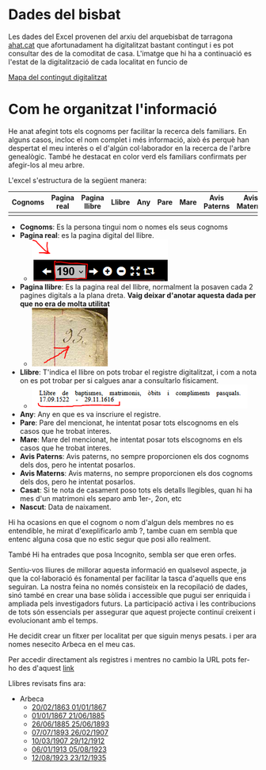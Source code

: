 # Dades del bisbat

Les dades del Excel provenen del arxiu del arquebisbat de tarragona [ahat.cat](http://www.ahat.cat/) que afortunadament ha digitalitzat bastant contingut i es pot consultar des de la comoditat de casa. L'imatge que hi ha a continuació es l'estat de la digitalització de cada localitat en funcio de 

[Mapa del contingut digitalitzat](https://github.com/arbreFamiliar/DadesGenerals/blob/master/Bisbats/Catalunya/Tarragona/guia/planol_arquebisbat_digitalitzacio_2018_sagramentals-min.png)

# Com he organitzat l'informació

He anat afegint tots els cognoms per facilitar la recerca dels familiars. En alguns casos, incloc el nom complet i més informació, això és perquè han despertat el meu interès o el d'algún col·laborador en la recerca de l'arbre genealògic. També he destacat en color verd els familiars confirmats per afegir-los al meu arbre.

L'excel s'estructura de la següent manera:


| Cognoms  | Pagina real | Pagina llibre | Llibre | Any | Pare | Mare | Avis Paterns | Avis Materns | Casat | Nascut | 
| -------- | ----------- | ------------- | ------ | --- | ---- | ---- | ------------ | ------------ | ----- | ------ |
|          |             |               |        |     |      |      |              |              |       |        | 

- **Cognoms**: Es la persona tingui nom o nomes els seus cognoms
- **Pagina real**: es la pagina digital del llibre.
  - ![pagina](https://github.com/arbreFamiliar/DadesGenerals/blob/master/Bisbats/Catalunya/Tarragona/guia/pagina.PNG)
- **Pagina llibre**: Es la pagina real del llibre, normalment la posaven cada 2 pagines digitals a la plana dreta. **Vaig deixar d'anotar aquesta dada per que no era de molta utilitat**
  - ![pagina real](https://github.com/arbreFamiliar/DadesGenerals/blob/master/Bisbats/Catalunya/Tarragona/guia/paginar.PNG)
- **Llibre**: T'indica el llibre on pots trobar el registre digitalitzat, i com a nota on es pot trobar per si calgues anar a consultarlo fisicament. 
  - ![llibre](https://github.com/arbreFamiliar/DadesGenerals/blob/master/Bisbats/Catalunya/Tarragona/guia/llibre.PNG)
- **Any**: Any en que es va inscriure el registre.
- **Pare**: Pare del mencionat, he intentat posar tots elscognoms en els casos que he trobat interes.
- **Mare**: Mare del mencionat, he intentat posar tots elscognoms en els casos que he trobat interes.
- **Avis Paterns**: Avis paterns, no sempre proporcionen els dos cognoms dels dos, pero he intentat posarlos.
- **Avis Materns**: Avis materns, no sempre proporcionen els dos cognoms dels dos, pero he intentat posarlos.
- **Casat**: Si te nota de casament poso tots els detalls llegibles, quan hi ha mes d'un matrimoni els separo amb 1er-, 2on, etc
- **Nascut**: Data de naixament.

Hi ha ocasions en que el cognom o nom d'algun dels membres no es entendible, he mirat d'exeplificarlo amb ?, tambe cuan em sembla que entenc alguna cosa que no estic segur que posi allo realment.

També Hi ha entrades que posa Incognito, sembla ser que eren orfes.

Sentiu-vos lliures de millorar aquesta informació en qualsevol aspecte, ja que la col·laboració és fonamental per facilitar la tasca d'aquells que ens seguiran. La nostra feina no només consisteix en la recopilació de dades, sinó també en crear una base sòlida i accessible que pugui ser enriquida i ampliada pels investigadors futurs. La participació activa i les contribucions de tots són essencials per assegurar que aquest projecte continuï creixent i evolucionant amb el temps.

He decidit crear un fitxer per localitat per que siguin menys pesats. i per ara nomes nesecito Arbeca en el meu cas.

Per accedir directament als registres i mentres no cambio la URL pots fer-ho des d'aquest [link](https://arxiuenlinia.ahat.cat/FonsDocumentals)

Llibres revisats fins ara:
- Arbeca
  - [20/02/1863 01/01/1867](https://arxiuenlinia.ahat.cat/Document/0000019910)
  - [01/01/1867 21/06/1885](https://arxiuenlinia.ahat.cat/Document/0000019911)
  - [26/06/1885 25/06/1893](https://arxiuenlinia.ahat.cat/Document/0000019886)
  - [07/07/1893 26/02/1907](https://arxiuenlinia.ahat.cat/Document/0000019889)
  - [10/03/1907 29/12/1912](https://arxiuenlinia.ahat.cat/Document/0000019883)
  - [06/01/1913 05/08/1923](https://arxiuenlinia.ahat.cat/Document/0000019881)
  - [12/08/1923 23/12/1935](https://arxiuenlinia.ahat.cat/Document/0000019877)
